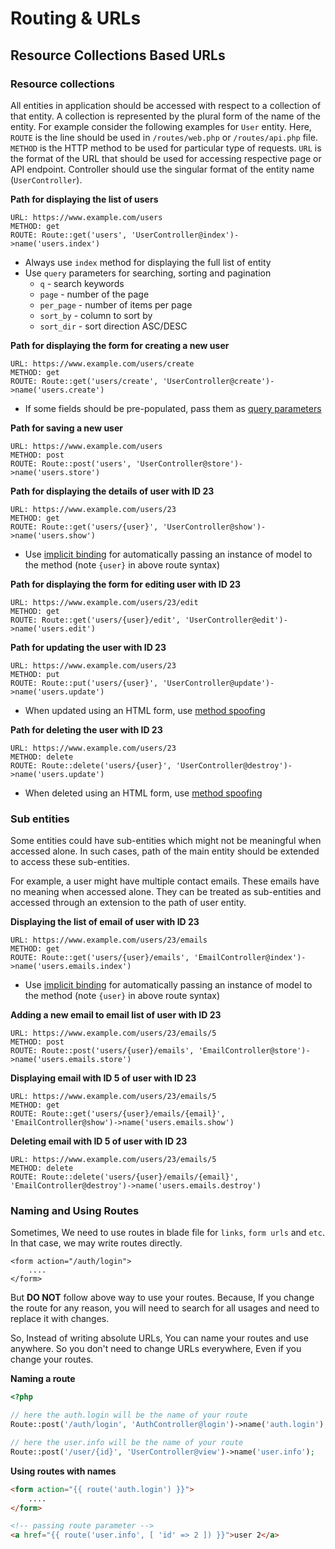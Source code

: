 # Routing & URLs

## Resource Collections Based URLs

### Resource collections

All entities in application should be accessed with respect to a collection of that entity. A collection is represented by the plural form of the name of the entity.
For example consider the following examples for `User` entity. Here, `ROUTE` is the line should be used in `/routes/web.php` or `/routes/api.php` file. `METHOD` is the HTTP method to be used for particular type of requests. `URL` is the format of the URL that should be used for accessing respective page or API endpoint. Controller should use the singular format of the entity name (`UserController`).

**Path for displaying the list of users**

```
URL: https://www.example.com/users
METHOD: get
ROUTE: Route::get('users', 'UserController@index')->name('users.index')
```

* Always use `index` method for displaying the full list of entity
* Use `query` parameters for searching, sorting and pagination
  * `q` - search keywords
  * `page` - number of the page
  * `per_page` - number of items per page
  * `sort_by` - column to sort by
  * `sort_dir` - sort direction ASC/DESC


**Path for displaying the form for creating a new user**

```
URL: https://www.example.com/users/create
METHOD: get
ROUTE: Route::get('users/create', 'UserController@create')->name('users.create')
```

* If some fields should be pre-populated, pass them as [query parameters](https://en.wikipedia.org/wiki/Query_string)

**Path for saving a new user**

```
URL: https://www.example.com/users
METHOD: post
ROUTE: Route::post('users', 'UserController@store')->name('users.store')
```

**Path for displaying the details of user with ID 23**

```
URL: https://www.example.com/users/23
METHOD: get
ROUTE: Route::get('users/{user}', 'UserController@show')->name('users.show')
```

* Use [implicit binding](https://laravel.com/docs/5.8/routing#implicit-binding) for automatically passing an instance of model to the method (note `{user}` in above route syntax)

**Path for displaying the form for editing user with ID 23**

```
URL: https://www.example.com/users/23/edit
METHOD: get
ROUTE: Route::get('users/{user}/edit', 'UserController@edit')->name('users.edit')
```

**Path for updating the user with ID 23**

```
URL: https://www.example.com/users/23
METHOD: put
ROUTE: Route::put('users/{user}', 'UserController@update')->name('users.update')
```

* When updated using an HTML form, use [method spoofing](https://laravel.com/docs/5.8/routing#form-method-spoofing)

**Path for deleting the user with ID 23**

```
URL: https://www.example.com/users/23
METHOD: delete
ROUTE: Route::delete('users/{user}', 'UserController@destroy')->name('users.update')
```

* When deleted using an HTML form, use [method spoofing](https://laravel.com/docs/5.8/routing#form-method-spoofing)


### Sub entities

Some entities could have sub-entities which might not be meaningful when accessed alone. In such cases, path of the main entity should be extended to access these sub-entities.

For example, a user might have multiple contact emails. These emails have no meaning when accessed alone. They can be treated as sub-entities and accessed through an extension to the path of user entity.

**Displaying the list of email of user with ID 23**

```
URL: https://www.example.com/users/23/emails
METHOD: get
ROUTE: Route::get('users/{user}/emails', 'EmailController@index')->name('users.emails.index')
```

* Use [implicit binding](https://laravel.com/docs/5.8/routing#implicit-binding) for automatically passing an instance of model to the method (note `{user}` in above route syntax)

**Adding a new email to email list of user with ID 23**

```
URL: https://www.example.com/users/23/emails/5
METHOD: post
ROUTE: Route::post('users/{user}/emails', 'EmailController@store')->name('users.emails.store')
```

**Displaying email with ID 5 of user with ID 23**

```
URL: https://www.example.com/users/23/emails/5
METHOD: get
ROUTE: Route::get('users/{user}/emails/{email}', 'EmailController@show')->name('users.emails.show')
```

**Deleting email with ID 5 of user with ID 23**

```
URL: https://www.example.com/users/23/emails/5
METHOD: delete
ROUTE: Route::delete('users/{user}/emails/{email}', 'EmailController@destroy')->name('users.emails.destroy')
```

### Naming and Using Routes

Sometimes, We need to use routes in blade file for `links`, `form urls` and `etc`. In that case, we may 
write routes directly.

```
<form action="/auth/login">
    ....
</form>
```

But **DO NOT** follow above way to use your routes. Because, If you change the route for any reason, you will need to 
search for all usages and need to replace it with changes.

So, Instead of writing absolute URLs, You can name your routes and use anywhere. So you don't need to change URLs everywhere,
 Even if you change your routes.

**Naming a route**
```PHP
<?php

// here the auth.login will be the name of your route
Route::post('/auth/login', 'AuthController@login')->name('auth.login');

// here the user.info will be the name of your route
Route::post('/user/{id}', 'UserController@view')->name('user.info');
```

**Using routes with names**
```html
<form action="{{ route('auth.login') }}">
    ....
</form>
```

```html
<!-- passing route parameter -->
<a href="{{ route('user.info', [ 'id' => 2 ]) }}">user 2</a>
```

